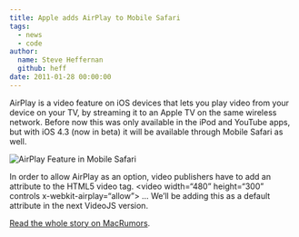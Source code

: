 ```yaml
---
title: Apple adds AirPlay to Mobile Safari
tags:
  - news
  - code
author:
  name: Steve Heffernan
  github: heff
date: 2011-01-28 00:00:00
---
```


AirPlay is a video feature on iOS devices that lets you play video from your device on your TV, by streaming it to an Apple TV on the same wireless network. Before now this was only available in the iPod and YouTube apps, but with iOS 4.3 (now in beta) it will be available through Mobile Safari as well.

![AirPlay Feature in Mobile Safari](http://macosrumors.com/wp-content/uploads/2011/01/IMG_0169.png)

In order to allow AirPlay as an option, video publishers have to add an attribute to the HTML5 video tag. &lt;video width=&ldquo;480&rdquo; height=&ldquo;300&rdquo; controls x-webkit-airplay=&ldquo;allow&rdquo;&gt; &hellip; We&rsquo;ll be adding this as a default attribute in the next VideoJS version.

[Read the whole story on MacRumors](http://macosrumors.com/2011/01/12/first-look-mobile-safari-airplay/).
